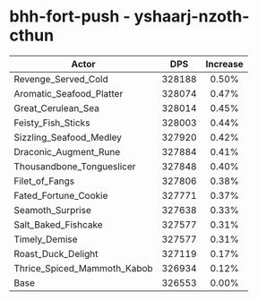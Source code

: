 # bhh-fort-push - yshaarj-nzoth-cthun
| Actor | DPS | Increase |
|---|:---:|:---:|
|Revenge_Served_Cold|328188|0.50%|
|Aromatic_Seafood_Platter|328074|0.47%|
|Great_Cerulean_Sea|328014|0.45%|
|Feisty_Fish_Sticks|328003|0.44%|
|Sizzling_Seafood_Medley|327920|0.42%|
|Draconic_Augment_Rune|327884|0.41%|
|Thousandbone_Tongueslicer|327848|0.40%|
|Filet_of_Fangs|327806|0.38%|
|Fated_Fortune_Cookie|327771|0.37%|
|Seamoth_Surprise|327638|0.33%|
|Salt_Baked_Fishcake|327577|0.31%|
|Timely_Demise|327577|0.31%|
|Roast_Duck_Delight|327119|0.17%|
|Thrice_Spiced_Mammoth_Kabob|326934|0.12%|
|Base|326553|0.00%|
